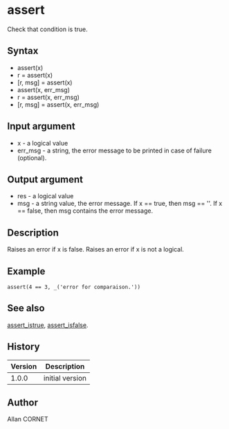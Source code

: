 

# assert

Check that condition is true.

## Syntax

- assert(x)
- r = assert(x)
- [r, msg] = assert(x)
- assert(x, err_msg)
- r = assert(x, err_msg)
- [r, msg] = assert(x, err_msg)

## Input argument

 - x - a logical value
 - err_msg - a string, the error message to be printed in case of failure (optional).

## Output argument

 - res - a logical value
 - msg - a string value, the error message. If x == true, then msg == ''. If x == false, then msg contains the error message.

## Description

Raises an error if x is false. Raises an error if x is not a logical.

## Example

```Nelson
assert(4 == 3, _('error for comparaison.'))
```

## See also

[assert_istrue](assert_istrue.md), [assert_isfalse](assert_isfalse.md).
## History

|Version|Description|
|------|------|
|1.0.0|initial version|


## Author

Allan CORNET



